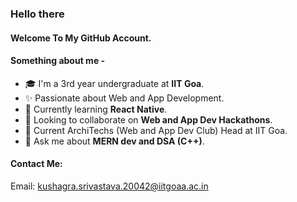 ### Hello there

#### Welcome To My GitHub Account. 

#### Something about me -
- 🎓 I'm a 3rd year undergraduate at __IIT Goa__.
- ✨ Passionate about Web and App Development.
- 🌱 Currently learning __React Native__.
- 👯 Looking to collaborate on __Web and App Dev Hackathons__.
- 🔭 Current ArchiTechs (Web and App Dev Club) Head at IIT Goa.
- 💬 Ask me about __MERN dev and DSA (C++)__.

#### Contact Me: 

Email: kushagra.srivastava.20042@iitgoaa.ac.in

<!-- <img src="https://raw.githubusercontent.com/FortAwesome/Font-Awesome/701d64a8943214b9767733e7ac0b201f1a08a8b3/svgs/brands/linkedin-in.svg" width="50" height="50"> -->

<!--
**Kushagra0214/Kushagra0214** is a ✨ _special_ ✨ repository because its `README.md` (this file) appears on your GitHub profile.

Here are some ideas to get you started:

- 🔭 I’m currently working on ...
- 🌱 I’m currently learning ...
- 👯 I’m looking to collaborate on ...
- 🤔 I’m looking for help with ...
- 💬 Ask me about ...
- 📫 How to reach me: ...
- 😄 Pronouns: ...
- ⚡ Fun fact: ...
-->
